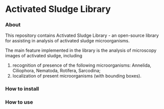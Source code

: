 # Activated Sludge Library

### About
This repository contains Activated Sludge Library - an open-source library for assisting in analysis of activated sludge microorganisms. 

The main feature implemented in the library is the analysis of microscopy images of activated sludge, including
1. recognition of presence of the following microorganisms: Annelida, Ciliophora, Nematoda, Rotifera, Sarcodina;
2. localization of present microorganisms (with bounding boxes).

### How to install

### How to use
